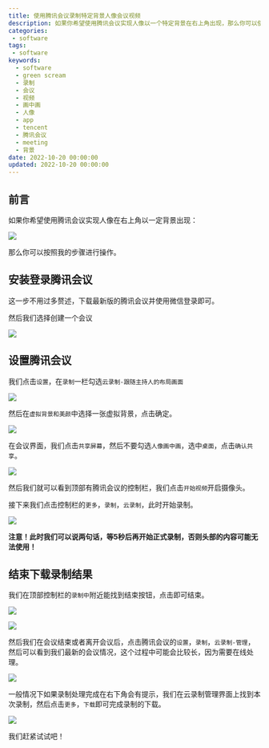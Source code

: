 ```yaml
---
title: 使用腾讯会议录制特定背景人像会议视频
description: 如果你希望使用腾讯会议实现人像以一个特定背景在右上角出现，那么你可以使用我这种办法录制一个还不错的会议视频。本文将帮助大家使用腾讯会议的云录制功能实现会议的录制。当然，如果希望有更高清的效果，则建议开会员或者使用前面OBS的办法录制。
categories:
 - software
tags:
 - software
keywords:
  - software
  - green scream
  - 录制
  - 会议
  - 视频
  - 画中画
  - 人像
  - app
  - tencent
  - 腾讯会议
  - meeting
  - 背景
date: 2022-10-20 00:00:00
updated: 2022-10-20 00:00:00
---
```


## 前言

如果你希望使用腾讯会议实现人像在右上角以一定背景出现：

![](https://cdn.jsdelivr.net/gh/ZhengqiaoWang/blog_resources_1@main/202210201341846.jpg)

那么你可以按照我的步骤进行操作。

## 安装登录腾讯会议

这一步不用过多赘述，下载最新版的腾讯会议并使用微信登录即可。

然后我们选择创建一个会议

![](https://cdn.jsdelivr.net/gh/ZhengqiaoWang/blog_resources_1@main/202210201158316.png)

## 设置腾讯会议

我们点击`设置`，在`录制`一栏勾选`云录制-跟随主持人的布局画面`

![](https://cdn.jsdelivr.net/gh/ZhengqiaoWang/blog_resources_1@main/202210201350776.jpg)

然后在`虚拟背景和美颜`中选择一张虚拟背景，点击确定。

![](https://cdn.jsdelivr.net/gh/ZhengqiaoWang/blog_resources_1@main/202210201345074.jpg)

在会议界面，我们点击`共享屏幕`，然后不要勾选`人像画中画`，选中`桌面`，点击`确认共享`。

![](https://cdn.jsdelivr.net/gh/ZhengqiaoWang/blog_resources_1@main/202210201343054.jpg)

然后我们就可以看到顶部有腾讯会议的控制栏，我们点击`开始视频`开启摄像头。

接下来我们点击控制栏的`更多`，`录制`，`云录制`，此时开始录制。

![](https://cdn.jsdelivr.net/gh/ZhengqiaoWang/blog_resources_1@main/202210201159796.png)

**注意！此时我们可以说两句话，等5秒后再开始正式录制，否则头部的内容可能无法使用！**

## 结束下载录制结果

我们在顶部控制栏的`录制中`附近能找到结束按钮，点击即可结束。

![](https://cdn.jsdelivr.net/gh/ZhengqiaoWang/blog_resources_1@main/202210201200708.png)

![](https://cdn.jsdelivr.net/gh/ZhengqiaoWang/blog_resources_1@main/202210201200884.png)

然后我们在会议结束或者离开会议后，点击腾讯会议的`设置`，`录制`，`云录制-管理`，然后可以看到我们最新的会议情况，这个过程中可能会比较长，因为需要在线处理。

![](https://cdn.jsdelivr.net/gh/ZhengqiaoWang/blog_resources_1@main/202210201200773.png)

一般情况下如果录制处理完成在右下角会有提示，我们在云录制管理界面上找到本次录制，然后点击`更多`，`下载`即可完成录制的下载。

![](https://cdn.jsdelivr.net/gh/ZhengqiaoWang/blog_resources_1@main/202210201200725.png)

我们赶紧试试吧！